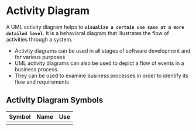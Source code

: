# Activity Diagram
A UML activity diagram helps to **`visualize a certain use case at a more detailed level`**. It is a behavioral diagram that illustrates the flow of activities through a system.

- Activity diagrams can be used in all stages of software development and for various purposes
- UML activity diagrams can also be used to depict a flow of events in a business process. 
- They can be used to examine business processes in order to identify its flow and requirements

##  Activity Diagram Symbols
| Symbol  | Name | Use |
|--|--|--|
|  |  |

<!--stackedit_data:
eyJoaXN0b3J5IjpbMjEyNDE1MjUwNCwtMjc3NzU1MzgyXX0=
-->